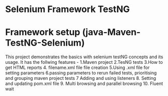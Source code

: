 # Selenium Framework TestNG
# Framework setup (java-Maven-TestNG-Selenium)
This project demonstrates the basics with selenium testNG concepts and its usage.
It has the follwing features -
1.Maven project
2.TesNG tests
3.How to get HTML reports
4. filename.xml file file creation
5.Using .xml file for setting parameters
6.passing parameters to rerun failed tests, prioritising and grouping maven project tests
7 Adding and using listeners
8. Setting and updating pom.xml file
9. Multi browsing and parallel browsing
10. Fluent wait
